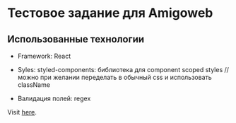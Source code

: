 # Тестовое задание для Amigoweb

## Использованные технологии

-   Framework: React
-   Syles: styled-components: библиотека для component scoped styles // можно при желании переделать в обычный css и использовать className

-   Валидация полей: regex

Visit [here](https://rtabulov.github.io/amigoweb-test/).
